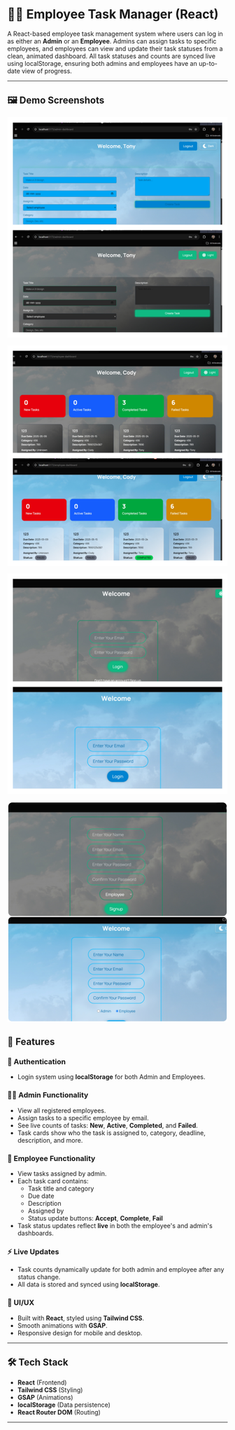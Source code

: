 # 🧑‍💼 Employee Task Manager (React)

A React-based employee task management system where users can log in as either an **Admin** or an **Employee**. Admins can assign tasks to specific employees, and employees can view and update their task statuses from a clean, animated dashboard. All task statuses and counts are synced live using localStorage, ensuring both admins and employees have an up-to-date view of progress.

---

## 🖼️ Demo Screenshots

![Admin Dashboard](./screenshots/Admin.jpg)

![Employee Dashboard](./screenshots/Employee.jpg)

![Login Page](./screenshots/Login.jpg)

![Signup Page](./screenshots/SignUp.jpg)

## 📌 Features

### 🔐 Authentication

- Login system using **localStorage** for both Admin and Employees.

### 👨‍💼 Admin Functionality

- View all registered employees.
- Assign tasks to a specific employee by email.
- See live counts of tasks: **New**, **Active**, **Completed**, and **Failed**.
- Task cards show who the task is assigned to, category, deadline, description, and more.

### 👷 Employee Functionality

- View tasks assigned by admin.
- Each task card contains:
  - Task title and category
  - Due date
  - Description
  - Assigned by
  - Status update buttons: **Accept**, **Complete**, **Fail**
- Task status updates reflect **live** in both the employee's and admin's dashboards.

### ⚡ Live Updates

- Task counts dynamically update for both admin and employee after any status change.
- All data is stored and synced using **localStorage**.

### 🎨 UI/UX

- Built with **React**, styled using **Tailwind CSS**.
- Smooth animations with **GSAP**.
- Responsive design for mobile and desktop.

---

## 🛠️ Tech Stack

- **React** (Frontend)
- **Tailwind CSS** (Styling)
- **GSAP** (Animations)
- **localStorage** (Data persistence)
- **React Router DOM** (Routing)

---
